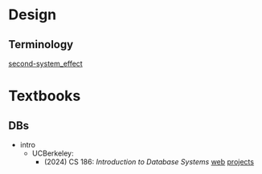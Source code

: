 # Design

## Terminology

[second-system_effect](https://en.wikipedia.org/wiki/Second-system_effect)

# Textbooks

## DBs

- intro
  - UCBerkeley:
    - (2024) CS 186: *Introduction to Database Systems*
      [web](https://cs186berkeley.net/)
      [projects](https://cs186.gitbook.io)
